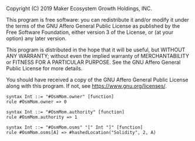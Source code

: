 Copyright (C) 2019 Maker Ecosystem Growth Holdings, INC.

This program is free software: you can redistribute it and/or modify
it under the terms of the GNU Affero General Public License as published
by the Free Software Foundation, either version 3 of the License, or
(at your option) any later version.

This program is distributed in the hope that it will be useful,
but WITHOUT ANY WARRANTY; without even the implied warranty of
MERCHANTABILITY or FITNESS FOR A PARTICULAR PURPOSE.  See the
GNU Affero General Public License for more details.

You should have received a copy of the GNU Affero General Public License
along with this program.  If not, see <https://www.gnu.org/licenses/>.

```k
syntax Int ::= "#OsmMom.owner" [function]
rule #OsmMom.owner => 0

syntax Int ::= "#OsmMom.authority" [function]
rule #OsmMom.authority => 1

syntax Int ::= "#OsmMom.osms" "[" Int "]" [function]
rule #OsmMom.osms[A] => #hashedLocation("Solidity", 2, A)
```
